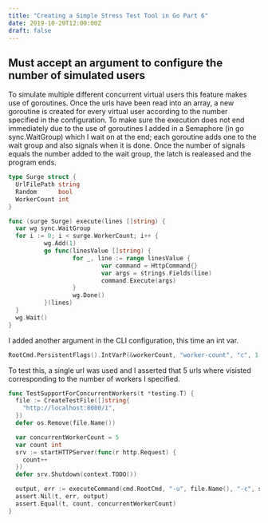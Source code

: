 ```yaml
---
title: "Creating a Simple Stress Test Tool in Go Part 6"
date: 2019-10-20T12:00:00Z
draft: false
---
```


## Must accept an argument to configure the number of simulated users

To simulate multiple different concurrent virtual users this feature makes use of goroutines.  Once the urls have been read into an array, a new goroutine is created for every virtual user according to the number specified in the configuration.  To make sure the execution does not end immediately due to the use of goroutines I added in a Semaphore (in go sync.WaitGroup) which I wait on at the end; each goroutine adds one to the wait group and also signals when it is done.  Once the number of signals equals the number added to the wait group, the latch is realeased and the program ends.

```go
type Surge struct {
  UrlFilePath string
  Random      bool
  WorkerCount int
}

func (surge Surge) execute(lines []string) {
  var wg sync.WaitGroup
  for i := 0; i < surge.WorkerCount; i++ {
          wg.Add(1)
          go func(linesValue []string) {
                  for _, line := range linesValue {
                          var command = HttpCommand{}
                          var args = strings.Fields(line)
                          command.Execute(args)
                  }
                  wg.Done()
          }(lines)
  }
  wg.Wait()
}
```

I added another argument in the CLI configuration, this time an int var.

```go
RootCmd.PersistentFlags().IntVarP(&workerCount, "worker-count", "c", 1, "The number of concurrent virtual users")
```

To test this, a single url was used and I asserted that 5 urls where visisted corresponding to the number of workers I specified.

```go
func TestSupportForConcurrentWorkers(t *testing.T) {
  file := CreateTestFile([]string{
    "http://localhost:8080/1",
  })  
  defer os.Remove(file.Name())

  var concurrentWorkerCount = 5 
  var count int 
  srv := startHTTPServer(func(r http.Request) {
    count++
  })  
  defer srv.Shutdown(context.TODO())

  output, err := executeCommand(cmd.RootCmd, "-u", file.Name(), "-c", strconv.Itoa(concurrentWorkerCount))
  assert.Nil(t, err, output)
  assert.Equal(t, count, concurrentWorkerCount)
}
```
